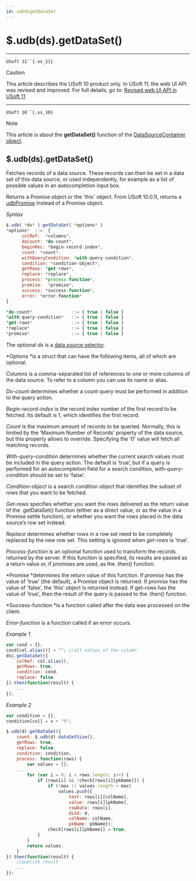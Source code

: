 ```yaml
---
id: udbdsgetDataSet
---
```


# $.udb(ds).getDataSet()



----

`USoft 11``{.vs_11}`

> [!CAUTION]
> This article describes the USoft 10 product only.
> In USoft 11, the web UI API was revised and improved. For full details, go to:
> [Revised web UI API in USoft 11](/docs/Web%20and%20app%20UIs/UDB%20udb/Revised%20web%20UI%20API%20in%20USoft%2011.md)

----

`USoft 10``{.vs_10}`

> [!NOTE]
> This article is about the **getDataSet()** function of the [DataSourceContainer object](/docs/Web%20and%20app%20UIs/UDB%20DataSourceContainer).

## **$.udb(ds).getDataSet()**

Fetches records of a data source. These records can then be set in a data set of this data source, or used independently, for example as a list of possible values in an autocompletion input box.

Returns a Promise object or the 'this' object. From USoft 10.0.1I, returns a [udbPromise](/docs/Web%20and%20app%20UIs/JavaScript/Promises%20for%20asynchronous%20Javascript.md) instead of a Promise object.

*Syntax*

```js
$.udb( *ds* ).getDataSet( *options* )
*options*  ::=  {
      colRef:  *columns*,
      doCount: *do-count*,
      beginRec: *begin-record-index*,
      count: *count*,
      withQueryCondition: *with-query-condition*,
      condition: *condition-object*,
      getRows: *get-rows*,
      replace: *replace*,
      process: *process-function*,
      promise:  *promise*,
      success: *success-function*,
      error: *error-function*
}

*do-count*               ::= { true | false }
*with-query-condition*   ::= { true | false }
*get-rows*               ::= { true | false }
*replace*                ::= { true | false }
*promise*                ::= { true | false }
```

The optional *ds* is a [data source selector](/docs/Web%20and%20app%20UIs/UDB%20DataSourceMetaContainer/UDB%20DataSourceMetaContainer%20object.md).

*Options *is a struct that can have the following items, all of which are optional.

*Columns* is a comma-separated list of references to one or more columns of the data source. To refer to a column you can use its name or alias.

*Do-count* determines whether a count query must be performed in addition to the query action.

*Begin-record-index* is the record index number of the first record to be fetched. Its default is 1, which identifies the first record.

*Count* is the maximum amount of records to be queried. Normally, this is limited by the ‘Maximum Number of Records’ property of the data source, but this property allows to override. Specifying the ‘0’ value will fetch all matching records.

*With-query-condition* determines whether the current search values must be included in the query action. The default is ‘true’, but if a query is performed for an autocompletion field for a search condition, *with-query-condition* should be set to ‘false’.

*Condition-object* is a search condition object that identifies the subset of rows that you want to be fetched.

*Get-rows* specifies whether you want the rows delivered as the return value of the .getDataSet() function (either as a direct value, or as the value in a Promise settle function), or whether you want the rows placed in the data source’s row set instead.

*Replace* determines whether rows in a row set need to be completely replaced by the new row set. This setting is ignored when *get-rows* is 'true'.

*Process-function* is an optional function used to transform the records returned by the server. If this function is specified, its results are passed as a return value or, if promises are used, as the .then() function.

*Promise *determines the return value of this function. If *promise* has the value of 'true' (the default), a Promise object is returned. If *promise* has the value of 'false', the ‘this’ object is returned instead. If get-rows has the value of 'true', then the result of the query is passed to the .then() function.

*Success-function *is a function called after the data was processed on the client.

*Error-function* is a function called if an error occurs.

*Example 1*

```js
var cond = {};
cond[col.alias()] = ""; //all values of the column
dsc.getDataSet({
    colRef: col.alias(),
    getRows: true,
    condition: cond,
    replace: false
}).then(function(result) {
    ...
});
```

*Example 2*

```js
var condition = {};
condition[col] = v + "%";

$.udb(d).getDataSet({
    count: $.udb(d).dataSetSize(),
    getRows: true,
    replace: false,
    condition: condition,
    process: function(rows) {
        var values = [];
    ...
        for (var i = 0; i < rows.length; i++) {
            if (rows[i] && !check[rows[i][pkName]]) {
                if (!max || values.length < max)
                    values.push({
                        text: rows[i][colName],
                        value: rows[i][pkName],
                        rowData: rows[i],
                        dsId: d,
                        colName: colName,
                        pkName: pkName});
                check[rows[i][pkName]] = true;
            }
        }
        return values;
    }
}).then(function(result) {
    //publish result
    ...
});
```

 